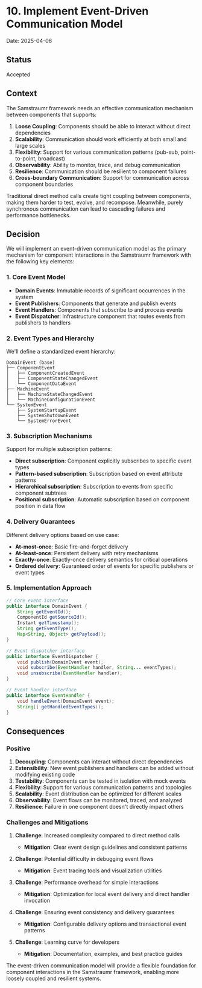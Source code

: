 # 10. Implement Event-Driven Communication Model

Date: 2025-04-06

## Status

Accepted

## Context

The Samstraumr framework needs an effective communication mechanism between components that supports:

1. **Loose Coupling**: Components should be able to interact without direct dependencies
2. **Scalability**: Communication should work efficiently at both small and large scales
3. **Flexibility**: Support for various communication patterns (pub-sub, point-to-point, broadcast)
4. **Observability**: Ability to monitor, trace, and debug communication
5. **Resilience**: Communication should be resilient to component failures
6. **Cross-boundary Communication**: Support for communication across component boundaries

Traditional direct method calls create tight coupling between components, making them harder to test, evolve, and recompose. Meanwhile, purely synchronous communication can lead to cascading failures and performance bottlenecks.

## Decision

We will implement an event-driven communication model as the primary mechanism for component interactions in the Samstraumr framework with the following key elements:

### 1. Core Event Model

- **Domain Events**: Immutable records of significant occurrences in the system
- **Event Publishers**: Components that generate and publish events
- **Event Handlers**: Components that subscribe to and process events
- **Event Dispatcher**: Infrastructure component that routes events from publishers to handlers

### 2. Event Types and Hierarchy

We'll define a standardized event hierarchy:

```
DomainEvent (base)
├── ComponentEvent
│   ├── ComponentCreatedEvent
│   ├── ComponentStateChangedEvent
│   └── ComponentDataEvent
├── MachineEvent
│   ├── MachineStateChangedEvent
│   └── MachineConfigurationEvent
└── SystemEvent
    ├── SystemStartupEvent
    ├── SystemShutdownEvent
    └── SystemErrorEvent
```

### 3. Subscription Mechanisms

Support for multiple subscription patterns:

- **Direct subscription**: Component explicitly subscribes to specific event types
- **Pattern-based subscription**: Subscription based on event attribute patterns
- **Hierarchical subscription**: Subscription to events from specific component subtrees
- **Positional subscription**: Automatic subscription based on component position in data flow

### 4. Delivery Guarantees

Different delivery options based on use case:

- **At-most-once**: Basic fire-and-forget delivery
- **At-least-once**: Persistent delivery with retry mechanisms
- **Exactly-once**: Exactly-once delivery semantics for critical operations
- **Ordered delivery**: Guaranteed order of events for specific publishers or event types

### 5. Implementation Approach

```java
// Core event interface
public interface DomainEvent {
    String getEventId();
    ComponentId getSourceId();
    Instant getTimestamp();
    String getEventType();
    Map<String, Object> getPayload();
}

// Event dispatcher interface
public interface EventDispatcher {
    void publish(DomainEvent event);
    void subscribe(EventHandler handler, String... eventTypes);
    void unsubscribe(EventHandler handler);
}

// Event handler interface
public interface EventHandler {
    void handleEvent(DomainEvent event);
    String[] getHandledEventTypes();
}
```

## Consequences

### Positive

1. **Decoupling**: Components can interact without direct dependencies
2. **Extensibility**: New event publishers and handlers can be added without modifying existing code
3. **Testability**: Components can be tested in isolation with mock events
4. **Flexibility**: Support for various communication patterns and topologies
5. **Scalability**: Event distribution can be optimized for different scales
6. **Observability**: Event flows can be monitored, traced, and analyzed
7. **Resilience**: Failure in one component doesn't directly impact others

### Challenges and Mitigations

1. **Challenge**: Increased complexity compared to direct method calls
   - **Mitigation**: Clear event design guidelines and consistent patterns

2. **Challenge**: Potential difficulty in debugging event flows
   - **Mitigation**: Event tracing tools and visualization utilities

3. **Challenge**: Performance overhead for simple interactions
   - **Mitigation**: Optimization for local event delivery and direct handler invocation

4. **Challenge**: Ensuring event consistency and delivery guarantees
   - **Mitigation**: Configurable delivery options and transactional event patterns

5. **Challenge**: Learning curve for developers
   - **Mitigation**: Documentation, examples, and best practice guides

The event-driven communication model will provide a flexible foundation for component interactions in the Samstraumr framework, enabling more loosely coupled and resilient systems.